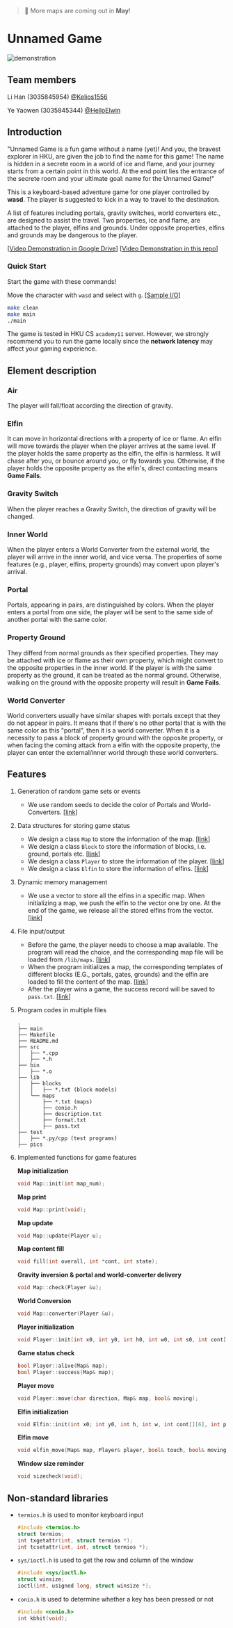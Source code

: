 > 📢 More maps are coming out in **May**!

# Unnamed Game

![demonstration](./pics/demonstration.gif)

## Team members

Li Han (3035845954) [@Kelios1556](https://github.com/Kelios1556)

Ye Yaowen (3035845344) [@HelloElwin](https://github.com/HelloElwin)

## Introduction

"Unnamed Game is a fun game without a name (yet)! And you, the bravest explorer in HKU, are given the job to find the name for this game! The name is hidden in a secrete room in a world of ice and flame, and your journey starts from a certain point in this world. At the end point lies the entrance of the secrete room and your ultimate goal: name for the Unnamed Game!"

This is a keyboard-based adventure game for one player controlled by **wasd**. The player is suggested to kick in a way to travel to the destination.

A list of features including portals, gravity switches, world converters etc., are designed to assist the travel. Two properties, ice and flame, are attached to the player, elfins and grounds. Under opposite properties, elfins and grounds may be dangerous to the player.

\[[Video Demonstration in Google Drive](https://drive.google.com/file/d/1Zh4KOynGt4oPI9joVerWWsWSWNrtcACP/view?usp=sharing)\]
\[[Video Demonstration in this repo](./pics/demonstration.mp4)\]

### Quick Start

Start the game with these commands!

Move the character with `wasd` and select with `g`. \[[Sample I/O](./sample/input_output_sample.pdf)\]

```bash
make clean
make main
./main
```

The game is tested in HKU CS `academy11` server. However, we strongly recommend you to run the game locally since the **network latency** may affect your gaming experience.

## Element description

### Air

The player will fall/float according the direction of gravity.

### Elfin

It can move in horizontal directions with a property of ice or flame. An elfin will move towards the player when the player arrives at the same level. If the player holds the same property as the elfin, the elfin is harmless. It will chase after you, or bounce around you, or fly towards you. Otherwise, if the player holds the opposite property as the elfin's, direct contacting means **Game Fails**.

### Gravity Switch

When the player reaches a Gravity Switch, the direction of gravity will be changed.

### Inner World

When the player enters a World Converter from the external world, the player will arrive in the inner world, and vice versa. The properties of some features (e.g., player, elfins, property grounds) may convert upon player's arrival.

### Portal

Portals, appearing in pairs, are distinguished by colors. When the player enters a portal from one side, the player will be sent to the same side of another portal with the same color.

### Property Ground

They differd from normal grounds as their specified properties. They may be attached with ice or flame as their own property, which might convert to the opposite properties in the inner world. If the player is with the same property as the ground, it can be treated as the normal ground. Otherwise, walking on the ground with the opposite property will result in **Game Fails**.

### World Converter

World converters usually have similar shapes with portals except that they do not appear in pairs. It means that if there's no other portal that is with the same color as this "portal", then it is a world converter. When it is a necessity to pass a block of property ground with the opposite property, or when facing the coming attack from a elfin with the opposite property, the player can enter the external/inner world through these world converters.  

## Features

1. Generation of random game sets or events

    * We use random seeds to decide the color of Portals and World-Converters. \[[link](./src/map.cpp#L153)\]

2. Data structures for storing game status

    * We design a class `Map` to store the information of the map. \[[link](./src/map.h#L31)\]
    * We design a class `Block` to store the information of blocks, i.e. ground, portals etc. \[[link](./src/map.h#L23)\]
    * We design a class `Player` to store the information of the player. \[[link](./src/player.h#L8)\]
    * We design a class `Elfin` to store the information of elfins. \[[link](./src/elfin.h#L10)\]
    
3. Dynamic memory management

    * We use a vector to store all the elfins in a specific map. When initializing a map, we push the elfin to the vector one by one. At the end of the game, we release all the stored elfins from the vector. \[[link](./src/block.h#L44)\]
    
4. File input/output

    * Before the game, the player needs to choose a map available. The program will read the choice, and the corresponding map file will be loaded from `/lib/maps`. \[[link](./src/map.cpp#L85)\]
    * When the program initializes a map, the corresponding templates of different blocks (E.G., portals, gates, grounds) and the elfin are loaded to fill the content of the map. \[[link](./src/block_fill.cpp#L47)\]
    * After the player wins a game, the success record will be saved to `pass.txt`. \[[link](./src/interface.cpp#L271)\]
    
5. Program codes in multiple files
      ```
      .
      ├── main
      ├── Makefile
      ├── README.md
      ├── src
      │   ├── *.cpp
      │   ├── *.h
      ├── bin
      │   ├── *.o
      ├── lib
      │   ├── blocks
      │   │   ├── *.txt (block models)
      │   └── maps
      │       ├── *.txt (maps)
      │       ├── conio.h
      │       ├── description.txt
      │       ├── format.txt
      │       ├── pass.txt
      ├── test
      │   ├── *.py/cpp (test programs)
      ├── pics
      ```

6. Implemented functions for game features

   **Map initialization**
   
   ```c++
   void Map::init(int map_num);
   ```

   **Map print**

   ```c++
   void Map::print(void);
   ```

   **Map update**
   
   ```c++
   void Map::update(Player u);
   ```
   
   **Map content fill**
   
   ```c++
   void fill(int overall, int *cont, int state);
   ```
   
   **Gravity inversion & portal and world-converter delivery**
   
   ```c++
   void Map::check(Player &u);
   ```
   
   **World Conversion**
   
   ```c++
   void Map::converter(Player &u);
   ```
   
   **Player initialization**
   
   ```c++
   void Player::init(int x0, int y0, int h0, int w0, int s0, int cont[][2], int proty);
   ```
   
   **Game status check**
   
   ```c++
   bool Player::alive(Map& map);
   bool Player::success(Map& map);
   ```
   
   **Player move**
   
   ```c++
   void Player::move(char direction, Map& map, bool& moving);
   ```
   
   **Elfin initialization**
   
   ```c++
   void Elfin::init(int x0; int y0, int h, int w, int cont[][6], int proty, int lel);
   ```
   
   **Elfin move**
   
   ```c++
   void elfin_move(Map& map, Player& player, bool& touch, bool& moving);
   ```
   
   **Window size reminder**
   
   ```c++
   void sizecheck(void);
   ```

## Non-standard libraries

* `termios.h` is used to monitor keyboard input

  ```c++
  #include <termios.h>
  struct termios;
  int txgetattr(int, struct termios *);
  int tcsetattr(int, int, struct termios *);
  ```

* `sys/ioctl.h` is used to get the row and column of the window

  ```c++
  #include <sys/ioctl.h>
  struct winsize;
  ioctl(int, usigned long, struct winsize *);
  ```

* `conio.h` is used to determine whether a key has been pressed or not

  ```c++
  #include <conio.h>
  int kbhit(void);
  ```





